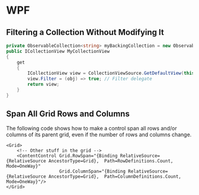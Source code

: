 # WPF

## Filtering a Collection Without Modifying It

```C#
private ObservableCollection<string> myBackingCollection = new ObservableCollection<string>();
public ICollectionView MyCollectionView
{
    get
    {
        ICollectionView view = CollectionViewSource.GetDefaultView(this.myBackingColleciton);
        view.Filter = (obj) => true; // Filter delegate
        return view;
    }
}
```

## Span All Grid Rows and Columns

The following code shows how to make a control span all rows and/or columns of its parent grid, even if the number of rows and columns change.

```WPF
<Grid>
    <!-- Other stuff in the grid -->
    <ContentControl Grid.RowSpan="{Binding RelativeSource={RelativeSource AncestorType=Grid},  Path=RowDefinitions.Count, Mode=OneWay}"
                    Grid.ColumnSpan="{Binding RelativeSource={RelativeSource AncestorType=Grid},  Path=ColumnDefinitions.Count, Mode=OneWay}"/>
</Grid>
```